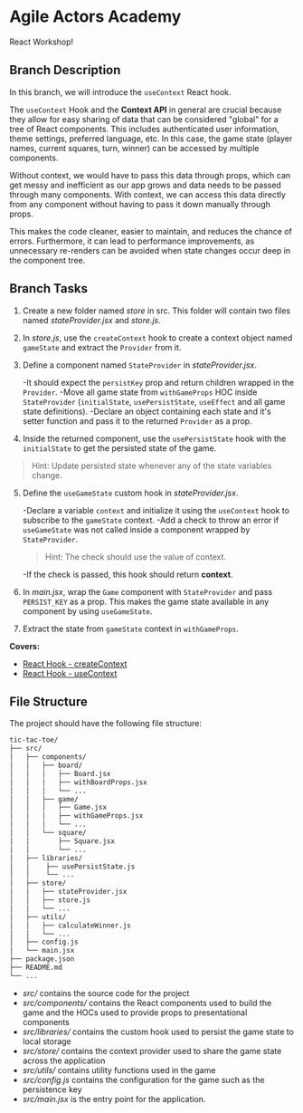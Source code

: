 # Agile Actors Academy

React Workshop!

## Branch Description

In this branch, we will introduce the `useContext` React hook.

The `useContext` Hook and the **Context API** in general are crucial because they allow for easy sharing of data that can be considered "global" for a tree of React components. This includes authenticated user information, theme settings, preferred language, etc. In this case, the game state (player names, current squares, turn, winner) can be accessed by multiple components.

Without context, we would have to pass this data through props, which can get messy and inefficient as our app grows and data needs to be passed through many components. With context, we can access this data directly from any component without having to pass it down manually through props.

This makes the code cleaner, easier to maintain, and reduces the chance of errors. Furthermore, it can lead to performance improvements, as unnecessary re-renders can be avoided when state changes occur deep in the component tree.

## Branch Tasks

1. Create a new folder named _store_ in src. This folder will contain two files named _stateProvider.jsx_ and _store.js_.
2. In _store.js_, use the `createContext` hook to create a context object named `gameState` and extract the `Provider` from it.
3. Define a component named `StateProvider` in _stateProvider.jsx_.

   -It should expect the `persistKey` prop and return children wrapped in the `Provider`.
   -Move all game state from `withGameProps` HOC inside `StateProvider` (`initialState`, `usePersistState`, `useEffect` and all game state definitions).
   -Declare an object containing each state and it's setter function and pass it to the returned `Provider` as a prop.

4. Inside the returned component, use the `usePersistState` hook with the `initialState` to get the persisted state of the game.

> Hint: Update persisted state whenever any of the state variables change.

5. Define the `useGameState` custom hook in _stateProvider.jsx_.

   -Declare a variable `context` and initialize it using the `useContext` hook to subscribe to the `gameState` context.
   -Add a check to throw an error if `useGameState` was not called inside a component wrapped by `StateProvider`.

   > Hint: The check should use the value of context.

   -If the check is passed, this hook should return **context**.

6. In _main.jsx_, wrap the `Game` component with `StateProvider` and pass `PERSIST_KEY` as a prop. This makes the game state available in any component by using `useGameState`.
7. Extract the state from `gameState` context in `withGameProps`.

**Covers:**

- [React Hook - createContext](https://react.dev/reference/react/createContext)
- [React Hook - useContext](https://react.dev/reference/react/useContext)

## File Structure

The project should have the following file structure:

```bash
tic-tac-toe/
├── src/
│   ├── components/
│   │   ├── board/
│   │   │   ├── Board.jsx
│   │   │   ├── withBoardProps.jsx
│   │   │   └── ...
│   │   ├── game/
│   │   │   ├── Game.jsx
│   │   │   ├── withGameProps.jsx
│   │   │   └── ...
│   │   └── square/
│   │       ├── Square.jsx
│   │       └── ...
│   ├── libraries/
│   │    ├── usePersistState.js
│   │    └── ...
│   ├── store/
│   │   ├── stateProvider.jsx
│   │   ├── store.js
│   │   └── ...
│   ├── utils/
│   │   ├── calculateWinner.js
│   │   └── ...
│   ├── config.js
│   └── main.jsx
├── package.json
├── README.md
└── ...
```

- _src/_ contains the source code for the project
- _src/components/_ contains the React components used to build the game and the HOCs used to provide props to presentational components
- _src/libraries/_ contains the custom hook used to persist the game state to local storage
- _src/store/_ contains the context provider used to share the game state across the application
- _src/utils/_ contains utility functions used in the game
- _src/config.js_ contains the configuration for the game such as the persistence key
- _src/main.jsx_ is the entry point for the application.
